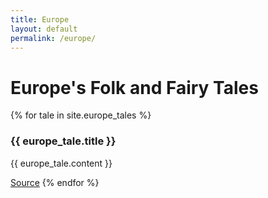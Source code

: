 ```yaml
---
title: Europe
layout: default
permalink: /europe/
---
```

<h1>Europe's Folk and Fairy Tales</h1>

{% for tale in site.europe_tales %}
  <h3>{{ europe_tale.title }}</h3>
  <p>{{ europe_tale.content }}</p>
  <a href="{{ europe_tale.source }}" target="_blank">Source</a>
{% endfor %}
